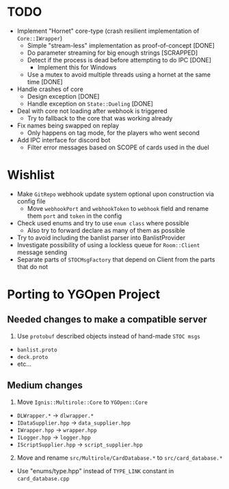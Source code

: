 # TODO

* Implement "Hornet" core-type (crash resilient implementation of `Core::IWrapper`)
  * Simple "stream-less" implementation as proof-of-concept [DONE]
  * Do parameter streaming for big enough strings [SCRAPPED]
  * Detect if the process is dead before attempting to do IPC [DONE]
    * Implement this for Windows
  * Use a mutex to avoid multiple threads using a hornet at the same time [DONE]
* Handle crashes of core
  * Design exception [DONE]
  * Handle exception on `State::Dueling` [DONE]
* Deal with core not loading after webhook is triggered
  * Try to fallback to the core that was working already
* Fix names being swapped on replay
  * Only happens on tag mode, for the players who went second
* Add IPC interface for discord bot
  * Filter error messages based on SCOPE of cards used in the duel

# Wishlist

* Make `GitRepo` webhook update system optional upon construction via config file
  * Move `webhookPort` and `webhookToken` to `webhook` field and rename them `port` and `token` in the config
* Check used enums and try to use `enum class` where possible
  * Also try to forward declare as many of them as possible
* Try to avoid including the banlist parser into BanlistProvider
* Investigate possibility of using a lockless queue for `Room::Client` message sending
* Separate parts of `STOCMsgFactory` that depend on Client from the parts that do not

# Porting to YGOpen Project

## Needed changes to make a compatible server
1. Use `protobuf` described objects instead of hand-made `STOC msgs`
  * `banlist.proto`
  * `deck.proto`
  * etc...

## Medium changes
1. Move `Ignis::Multirole::Core` to `YGOpen::Core`
  * `DLWrapper.*` -> `dlwrapper.*`
  * `IDataSupplier.hpp` -> `data_supplier.hpp`
  * `IWrapper.hpp` -> `wrapper.hpp`
  * `ILogger.hpp` -> `logger.hpp`
  * `IScriptSupplier.hpp` -> `script_supplier.hpp`
2. Move and rename `src/Multirole/CardDatabase.*` to `src/card_database.*`
  * Use "enums/type.hpp" instead of `TYPE_LINK` constant in `card_database.cpp`
